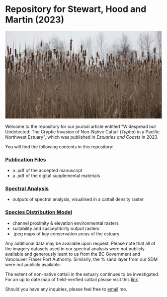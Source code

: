 # Repository for Stewart, Hood and Martin (2023)

![Cattail](https://github.com/asarum-ecological/2023_UndetectedTypha/blob/dfb56f3a7f43b333ca2b0fcd1f4dd50c7d2e5069/README_PIC.jpg)

Welcome to the repository for our journal article entitled "Widespread but Undetected: The Cryptic Invasion of Non-Native Cattail (<i>Typha</i>) in a Pacific Northwest Estuary", which was published in <i>Estuaries and Coasts</i> in 2023. 

You will find the following contents in this repository:

### [Publication Files](https://github.com/asarum-ecological/2023_UndetectedTypha/tree/main/Publication%20Files)
  - a .pdf of the accepted manuscript
  - a .pdf of the digital supplemental materials 

### [Spectral Analysis](https://github.com/asarum-ecological/2023_UndetectedTypha/tree/main/Spectral%20Analysis%20)
  - outputs of spectral analysis, visualised in a cattail density raster
  
### [Species Distribution Model](https://github.com/asarum-ecological/2023_UndetectedTypha/tree/main/Species%20Distribution%20Model)
  - channel proximity & elevation environmental rasters
  - suitability and susceptibility output rasters
  - .jpeg maps of key conservation areas of the estuary

Any additional data may be available upon request. Please note that all of the imagery datasets used in our spectral analysis were not publicly available and generously leant to us from the BC Government and Vancouver Fraser Port Authority. Similarly, the % sand layer from our SDM were not publicly available. 

The extent of non-native cattail in the estuary continues to be investigated. For an up to date map of field-verified cattail please visit this [link](https://www.google.com/maps/d/u/0/edit?mid=1Gxm6n921sl6ph-dF6LTEKDhTrqaUaCoK&ll=49.137229809022216%2C-123.15205739999999&z=11)

Should you have any inquiries, please feel free to [email](mailto:daniel.stewart@asarum.org) me.
